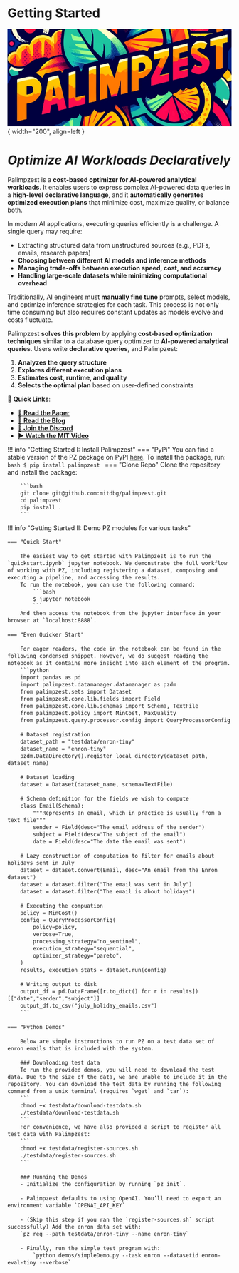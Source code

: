 # Getting Started

![Palimpzest](logos/palimpzest-cropped.png){ width="200", align=left }

# _Optimize_ _AI_ _Workloads_ _Declaratively_


Palimpzest is a **cost-based optimizer for AI-powered analytical workloads**. It enables users to express complex AI-powered data queries in a **high-level declarative language**, and it **automatically generates optimized execution plans** that minimize cost, maximize quality, or balance both.

In modern AI applications, executing queries efficiently is a challenge. A single query may require:

* Extracting structured data from unstructured sources (e.g., PDFs, emails, research papers)
* **Choosing between different AI models and inference methods**
* **Managing trade-offs between execution speed, cost, and accuracy**
* **Handling large-scale datasets while minimizing computational overhead**

Traditionally, AI engineers must **manually fine tune** prompts, select models, and optimize inference strategies for each task. This process is not only time consuming but also requires constant updates as models evolve and costs fluctuate.

Palimpzest **solves this problem** by applying **cost-based optimization techniques** similar to a database query optimizer to **AI-powered analytical queries**. Users write **declarative queries**, and Palimpzest:

1. **Analyzes the query structure**  
2. **Explores different execution plans**  
3. **Estimates cost, runtime, and quality**  
4. **Selects the optimal plan** based on user-defined constraints  

🚀 **Quick Links**:

- **[📄 Read the Paper](https://arxiv.org/pdf/2405.14696)**
- **[📝 Read the Blog](https://dsg.csail.mit.edu/projects/palimpzest/)**
- **[💬 Join the Discord](https://discord.gg/znFN2baN)**
- **[▶️ Watch the MIT Video](https://youtu.be/T8VQfyBiki0?si=eiph57DSEkDNbEIu)** 


!!! info "Getting Started I: Install Palimpzest"
    === "PyPi"
        You can find a stable version of the PZ package on PyPI [here](https://pypi.org/project/palimpzest/). To install the package, run:
        ```bash
        $ pip install palimpzest
        ```
    === "Clone Repo"
        Clone the repository and install the package:

        ```bash 
        git clone git@github.com:mitdbg/palimpzest.git
        cd palimpzest
        pip install .
        ```

!!! info "Getting Started II: Demo PZ modules for various tasks"

    === "Quick Start"

        The easiest way to get started with Palimpzest is to run the `quickstart.ipynb` jupyter notebook. We demonstrate the full workflow of working with PZ, including registering a dataset, composing and executing a pipeline, and accessing the results.
        To run the notebook, you can use the following command:
            ```bash
            $ jupyter notebook
            ```
        And then access the notebook from the jupyter interface in your browser at `localhost:8888`.

    === "Even Quicker Start"

        For eager readers, the code in the notebook can be found in the following condensed snippet. However, we do suggest reading the notebook as it contains more insight into each element of the program.
        ```python
        import pandas as pd
        import palimpzest.datamanager.datamanager as pzdm
        from palimpzest.sets import Dataset
        from palimpzest.core.lib.fields import Field
        from palimpzest.core.lib.schemas import Schema, TextFile
        from palimpzest.policy import MinCost, MaxQuality
        from palimpzest.query.processor.config import QueryProcessorConfig

        # Dataset registration
        dataset_path = "testdata/enron-tiny"
        dataset_name = "enron-tiny"
        pzdm.DataDirectory().register_local_directory(dataset_path, dataset_name)

        # Dataset loading
        dataset = Dataset(dataset_name, schema=TextFile)

        # Schema definition for the fields we wish to compute
        class Email(Schema):
            """Represents an email, which in practice is usually from a text file"""
            sender = Field(desc="The email address of the sender")
            subject = Field(desc="The subject of the email")
            date = Field(desc="The date the email was sent")

        # Lazy construction of computation to filter for emails about holidays sent in July
        dataset = dataset.convert(Email, desc="An email from the Enron dataset")
        dataset = dataset.filter("The email was sent in July")
        dataset = dataset.filter("The email is about holidays")

        # Executing the compuation
        policy = MinCost()
        config = QueryProcessorConfig(
            policy=policy,
            verbose=True,
            processing_strategy="no_sentinel",
            execution_strategy="sequential",
            optimizer_strategy="pareto",
        )
        results, execution_stats = dataset.run(config)

        # Writing output to disk
        output_df = pd.DataFrame([r.to_dict() for r in results])[["date","sender","subject"]]
        output_df.to_csv("july_holiday_emails.csv")
        ```

    === "Python Demos"

        Below are simple instructions to run PZ on a test data set of enron emails that is included with the system.

        ### Downloading test data
        To run the provided demos, you will need to download the test data. Due to the size of the data, we are unable to include it in the repository. You can download the test data by running the following command from a unix terminal (requires `wget` and `tar`):
        ```
        chmod +x testdata/download-testdata.sh
        ./testdata/download-testdata.sh
        ```
        For convenience, we have also provided a script to register all test data with Palimpzest:
        ```
        chmod +x testdata/register-sources.sh
        ./testdata/register-sources.sh
        ```

        ### Running the Demos
        - Initialize the configuration by running `pz init`.

        - Palimpzest defaults to using OpenAI. You’ll need to export an environment variable `OPENAI_API_KEY`

        - (Skip this step if you ran the `register-sources.sh` script successfully) Add the enron data set with:
        `pz reg --path testdata/enron-tiny --name enron-tiny`

        - Finally, run the simple test program with:
            `python demos/simpleDemo.py --task enron --datasetid enron-eval-tiny --verbose`
